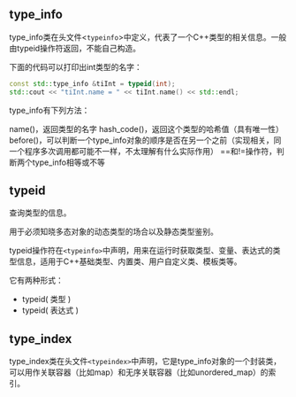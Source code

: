 ## type_info

type_info类在头文件<`typeinfo`>中定义，代表了一个C++类型的相关信息。一般由typeid操作符返回，不能自己构造。

下面的代码可以打印出int类型的名字：

```c++
const std::type_info &tiInt = typeid(int);
std::cout << "tiInt.name = " << tiInt.name() << std::endl;
```

type_info有下列方法：

name()，返回类型的名字
hash_code()，返回这个类型的哈希值（具有唯一性）
before()，可以判断一个type_info对象的顺序是否在另一个之前（实现相关，同一个程序多次调用都可能不一样，不太理解有什么实际作用）
==和!=操作符，判断两个type_info相等或不等

## typeid

查询类型的信息。

用于必须知晓多态对象的动态类型的场合以及静态类型鉴别。

typeid操作符在`<typeinfo>`中声明，用来在运行时获取类型、变量、表达式的类型信息，适用于C++基础类型、内置类、用户自定义类、模板类等。

它有两种形式：

- typeid( 类型 )
- typeid( 表达式 )



## type_index

type_index类在头文件`<typeindex>`中声明，它是type_info对象的一个封装类，可以用作关联容器（比如map）和无序关联容器（比如unordered_map）的索引。

